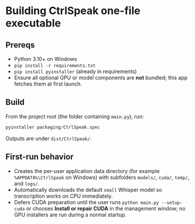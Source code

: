 # Building CtrlSpeak one-file executable

## Prereqs
- Python 3.10+ on Windows
- `pip install -r requirements.txt`
- `pip install pyinstaller` (already in requirements)
- Ensure all optional GPU or model components are **not** bundled; this app fetches them at first launch.

## Build
From the project root (the folder containing `main.py`), run:

```powershell
pyinstaller packaging/CtrlSpeak.spec
```

Outputs are under `dist/CtrlSpeak/`.

## First-run behavior
- Creates the per-user application data directory (for example `%APPDATA%\CtrlSpeak` on Windows) with subfolders `models/`, `cuda/`, `temp/`, and `logs/`.
- Automatically downloads the default `small` Whisper model so transcription works on CPU immediately.
- Defers CUDA preparation until the user runs `python main.py --setup-cuda` or chooses **Install or repair CUDA** in the management window; no GPU installers are run during a normal startup.
